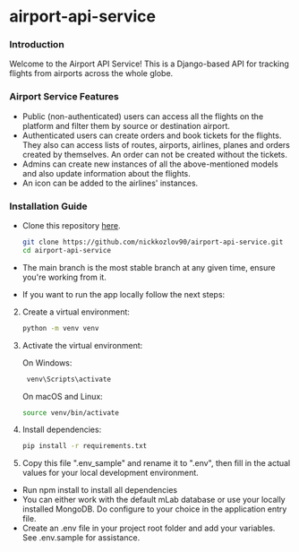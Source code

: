 # airport-api-service

### Introduction
Welcome to the Airport API Service!
This is a Django-based API for tracking flights from airports across the whole globe.

### Airport Service Features
* Public (non-authenticated) users can access all the flights on the platform and filter them by source or destination airport.
* Authenticated users can create orders and book tickets for the flights. They also can access lists of routes, airports, airlines, planes and orders created by themselves. An order can not be created without the tickets.
* Admins can create new instances of all the above-mentioned models and also update information about the flights.
* An icon can be added to the airlines' instances.

### Installation Guide
* Clone this repository [here](https://github.com/nickkozlov90/airport-api-service).
    ```bash
    git clone https://github.com/nickkozlov90/airport-api-service.git
    cd airport-api-service
    ```
* The main branch is the most stable branch at any given time, ensure you're working from it.

* If you want to run the app locally follow the next steps:
2. Create a virtual environment:

    ```bash
   python -m venv venv
    ```
3. Activate the virtual environment:

   On Windows: 
   ```bash
    venv\Scripts\activate
    ```
   On macOS and Linux:
   ```bash
   source venv/bin/activate
   ```
   
4. Install dependencies:

   ```bash
   pip install -r requirements.txt
   ```
5. Copy this file ".env_sample" and rename it to ".env", then fill in the actual values for your local development environment.
* Run npm install to install all dependencies
* You can either work with the default mLab database or use your locally installed MongoDB. Do configure to your choice in the application entry file.
* Create an .env file in your project root folder and add your variables. See .env.sample for assistance.